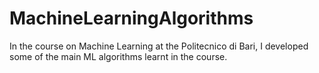 # MachineLearningAlgorithms
In the course on Machine Learning at the Politecnico di Bari, I developed some of the main ML algorithms learnt in the course.
